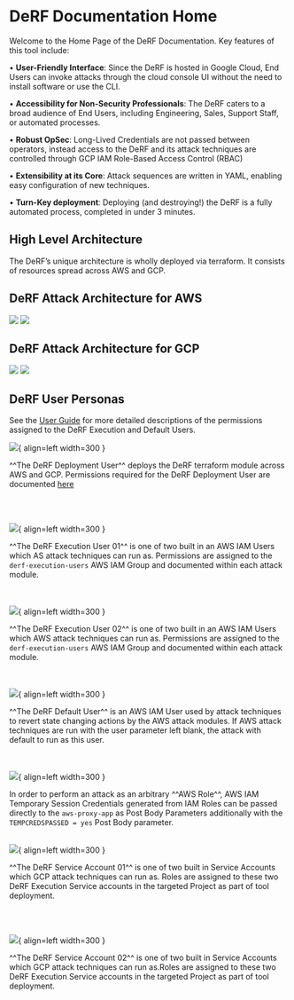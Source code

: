 # DeRF Documentation Home
 
Welcome to the Home Page of the DeRF Documentation. Key features of this tool include:  

•	<b>User-Friendly Interface</b>: Since the DeRF is hosted in Google Cloud, End Users can invoke attacks through the cloud console UI without the need to install software or use the CLI.

•	<b>Accessibility for Non-Security Professionals</b>: The DeRF caters to a broad audience of End Users, including Engineering, Sales, Support Staff, or automated processes.

•	<b>Robust OpSec</b>: Long-Lived Credentials are not passed between operators, instead access to the DeRF and its attack techniques are controlled through GCP IAM Role-Based Access Control (RBAC)

•	<b>Extensibility at its Core</b>: Attack sequences are written in YAML, enabling easy configuration of new techniques.

•	<b>Turn-Key deployment</b>: Deploying (and destroying!) the DeRF is a fully automated process, completed in under 3 minutes.



## **High Level Architecture**  

The DeRF’s unique architecture is wholly deployed via terraform.  It consists of resources spread across AWS and GCP.

## DeRF Attack Architecture for AWS  
![](./images/architecture_diagram.png)
![](./images/diagram_key.png)


## DeRF Attack Architecture for GCP 
![](./images/derf-gcp-architecture.png)
![](./images/derf-gcp-architecture-notes.png) 

## **DeRF User Personas**
See the [User Guide](./user-guide/execution-user-permissions.md) for more detailed descriptions of the permissions assigned to the DeRF Execution and Default Users.

![](./images/DeRF_Deployment_User.png){ align=left width=300 } 


^^The DeRF Deployment User^^ deploys the DeRF terraform module across AWS and GCP. Permissions required for the DeRF Deployment User are documented [here](./Deployment/deployment-permissions.md)    

<br></br>

![](./images/DeRF_Execution_User01.png){ align=left width=300 }   


^^The DeRF Execution User 01^^ is one of two built in an AWS IAM Users which AS attack techniques can run as. Permissions are assigned to the `derf-execution-users` AWS IAM Group and documented within each attack module.  
<br></br>

![](./images/DeRF_Execution_User02.png){ align=left width=300 }  


^^The DeRF Execution User 02^^ is one of two built in an AWS IAM Users which AWS attack techniques can run as. Permissions are assigned to the `derf-execution-users` AWS IAM Group and documented within each attack module.  
<br></br>

![](./images/DeRF_Default_User.png){ align=left width=300 }  


^^The DeRF Default User^^ is an AWS IAM User used by attack techniques to revert state changing actions by the AWS attack modules.  If AWS attack techniques are run with the user parameter left blank, the attack with default to run as this user.   
<br></br>

![](./images/Derf_AWS-IAM-Role.png){ align=left width=300 }   


In order to perform an attack as an arbitrary ^^AWS Role^^, AWS IAM Temporary Session Credentials generated from IAM Roles can be passed directly to the `aws-proxy-app` as Post Body Parameters additionally with the `TEMPCREDSPASSED = yes` Post Body parameter.
<br></br>

![](./images/derf-personas%20-%20sa01.png){ align=left width=300 }  

^^The DeRF Service Account 01^^ is one of two built in Service Accounts which GCP attack techniques can run as. Roles are assigned to these two DeRF Execution Service accounts in the targeted Project as part of tool deployment.   
          
<br></br> 

![](./images/derf-personas%20-%20sa02.png){ align=left width=300 }  

^^The DeRF Service Account 02^^ is one of two built in Service Accounts which GCP attack techniques can run as.Roles are assigned to these two DeRF Execution Service accounts in the targeted Project as part of tool deployment.   
          
<br></br> 